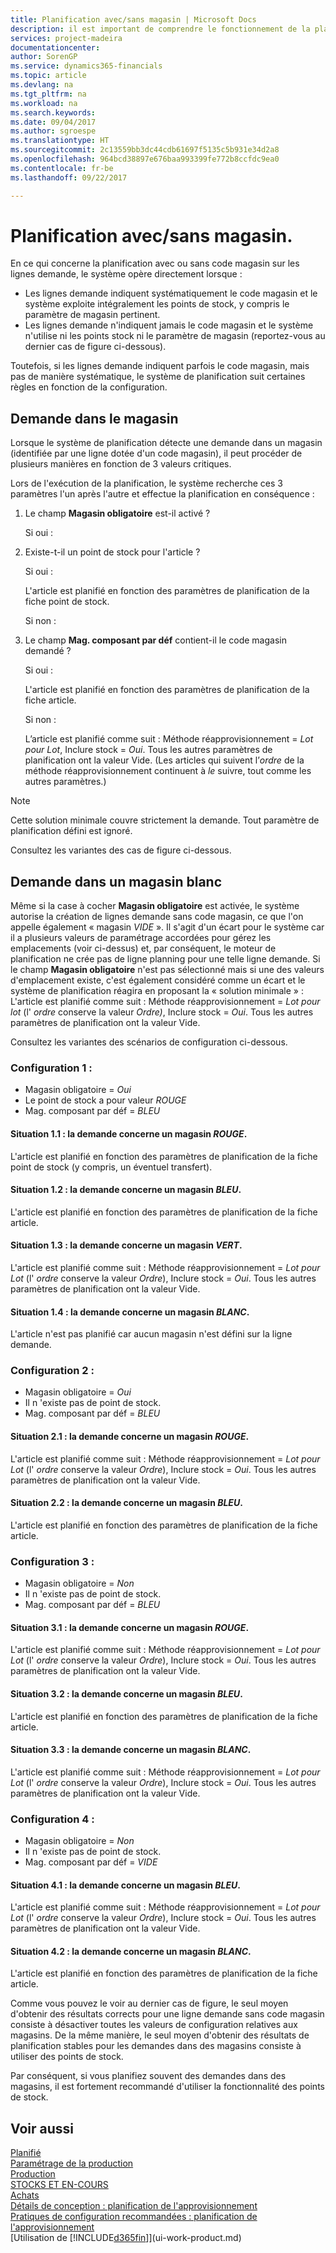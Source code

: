 ```yaml
---
title: Planification avec/sans magasin | Microsoft Docs
description: il est important de comprendre le fonctionnement de la planification avec/sans codes magasin sur les lignes demande.
services: project-madeira
documentationcenter: 
author: SorenGP
ms.service: dynamics365-financials
ms.topic: article
ms.devlang: na
ms.tgt_pltfrm: na
ms.workload: na
ms.search.keywords: 
ms.date: 09/04/2017
ms.author: sgroespe
ms.translationtype: HT
ms.sourcegitcommit: 2c13559bb3dc44cdb61697f5135c5b931e34d2a8
ms.openlocfilehash: 964bcd38897e676baa993399fe772b8ccfdc9ea0
ms.contentlocale: fr-be
ms.lasthandoff: 09/22/2017

---
```

# <a name="planning-with-or-without-locations"></a>Planification avec/sans magasin.
En ce qui concerne la planification avec ou sans code magasin sur les lignes demande, le système opère directement lorsque :  

-   Les lignes demande indiquent systématiquement le code magasin et le système exploite intégralement les points de stock, y compris le paramètre de magasin pertinent.  
-   Les lignes demande n'indiquent jamais le code magasin et le système n'utilise ni les points stock ni le paramètre de magasin (reportez-vous au dernier cas de figure ci-dessous).  

Toutefois, si les lignes demande indiquent parfois le code magasin, mais pas de manière systématique, le système de planification suit certaines règles en fonction de la configuration.  

## <a name="demand-at-location"></a>Demande dans le magasin  
Lorsque le système de planification détecte une demande dans un magasin (identifiée par une ligne dotée d'un code magasin), il peut procéder de plusieurs manières en fonction de 3 valeurs critiques.  

Lors de l'exécution de la planification, le système recherche ces 3 paramètres l'un après l'autre et effectue la planification en conséquence :  

1.  Le champ **Magasin obligatoire** est-il activé ?  

    Si oui :  

2.  Existe-t-il un point de stock pour l'article ?  

    Si oui :  

    L'article est planifié en fonction des paramètres de planification de la fiche point de stock.  

    Si non :  

3.  Le champ **Mag. composant par déf** contient-il le code magasin demandé ?  

    Si oui :  

    L'article est planifié en fonction des paramètres de planification de la fiche article.  

    Si non :  

    L’article est planifié comme suit : Méthode réapprovisionnement = *Lot pour Lot*, Inclure stock = *Oui*. Tous les autres paramètres de planification ont la valeur Vide. (Les articles qui suivent l’*ordre* de la méthode réapprovisionnement continuent à  *le* suivre, tout comme les autres paramètres.)  

> [!NOTE]  
>  Cette solution minimale couvre strictement la demande. Tout paramètre de planification défini est ignoré.  

Consultez les variantes des cas de figure ci-dessous.  

## <a name="demand-at-blank-location"></a>Demande dans un magasin blanc  
Même si la case à cocher **Magasin obligatoire** est activée, le système autorise la création de lignes demande sans code magasin, ce que l'on appelle également « magasin *VIDE* ». Il s'agit d'un écart pour le système car il a plusieurs valeurs de paramétrage accordées pour gérez les emplacements (voir ci-dessus) et, par conséquent, le moteur de planification ne crée pas de ligne planning pour une telle ligne demande. Si le champ **Magasin obligatoire** n'est pas sélectionné mais si une des valeurs d'emplacement existe, c'est également considéré comme un écart et le système de planification réagira en proposant la « solution minimale » :   
L'article est planifié comme suit : Méthode réapprovisionnement =  *Lot pour lot* (l' *ordre* conserve la valeur *Ordre)*, Inclure stock =  *Oui*. Tous les autres paramètres de planification ont la valeur Vide.  

Consultez les variantes des scénarios de configuration ci-dessous.  

### <a name="setup-1"></a>Configuration 1 :  

-   Magasin obligatoire = *Oui*  
-   Le point de stock a pour valeur  *ROUGE*  
-   Mag. composant par déf =  *BLEU*  

#### <a name="case-11-demand-is-at--red-location"></a>Situation 1.1 : la demande concerne un magasin  *ROUGE*.  

L'article est planifié en fonction des paramètres de planification de la fiche point de stock (y compris, un éventuel transfert).  

#### <a name="case-12-demand-is-at--blue-location"></a>Situation 1.2 : la demande concerne un magasin  *BLEU*.  

L'article est planifié en fonction des paramètres de planification de la fiche article.  

#### <a name="case-13-demand-is-at--green-location"></a>Situation 1.3 : la demande concerne un magasin  *VERT*.  

L'article est planifié comme suit : Méthode réapprovisionnement =  *Lot pour Lot* (l' *ordre* conserve la valeur  *Ordre*), Inclure stock =  *Oui*. Tous les autres paramètres de planification ont la valeur Vide.  

#### <a name="case-14-demand-is-at--blank-location"></a>Situation 1.4 : la demande concerne un magasin  *BLANC*.  

L'article n'est pas planifié car aucun magasin n'est défini sur la ligne demande.  

### <a name="setup-2"></a>Configuration 2 :  

-   Magasin obligatoire = *Oui*  
-   Il n 'existe pas de point de stock.  
-   Mag. composant par déf =  *BLEU*  

#### <a name="case-21-demand-is-at--red-location"></a>Situation 2.1 : la demande concerne un magasin  *ROUGE*.  

L'article est planifié comme suit : Méthode réapprovisionnement =  *Lot pour Lot* (l' *ordre* conserve la valeur  *Ordre*), Inclure stock =  *Oui*. Tous les autres paramètres de planification ont la valeur Vide.  

#### <a name="case-22-demand-is-at--blue-location"></a>Situation 2.2 : la demande concerne un magasin  *BLEU*.  

L'article est planifié en fonction des paramètres de planification de la fiche article.  

### <a name="setup-3"></a>Configuration 3 :  

-   Magasin obligatoire = *Non*  
-   Il n 'existe pas de point de stock.  
-   Mag. composant par déf =  *BLEU*  

#### <a name="case-31-demand-is-at--red-location"></a>Situation 3.1 : la demande concerne un magasin  *ROUGE*.  

L'article est planifié comme suit : Méthode réapprovisionnement =  *Lot pour Lot* (l' *ordre* conserve la valeur  *Ordre*), Inclure stock =  *Oui*. Tous les autres paramètres de planification ont la valeur Vide.  

#### <a name="case-32-demand-is-at--blue-location"></a>Situation 3.2 : la demande concerne un magasin  *BLEU*.  

L'article est planifié en fonction des paramètres de planification de la fiche article.  

#### <a name="case-33-demand-is-at--blank-location"></a>Situation 3.3 : la demande concerne un magasin  *BLANC*.  

L'article est planifié comme suit : Méthode réapprovisionnement =  *Lot pour Lot* (l' *ordre* conserve la valeur  *Ordre*), Inclure stock =  *Oui*. Tous les autres paramètres de planification ont la valeur Vide.  

### <a name="setup-4"></a>Configuration 4 :  

-   Magasin obligatoire = *Non*  
-   Il n 'existe pas de point de stock.  
-   Mag. composant par déf =  *VIDE*  

#### <a name="case-41-demand-is-at--blue-location"></a>Situation 4.1 : la demande concerne un magasin  *BLEU*.  

L'article est planifié comme suit : Méthode réapprovisionnement =  *Lot pour Lot* (l' *ordre* conserve la valeur  *Ordre*), Inclure stock =  *Oui*. Tous les autres paramètres de planification ont la valeur Vide.  

#### <a name="case-42-demand-is-at--blank-location"></a>Situation 4.2 : la demande concerne un magasin  *BLANC*.  

L'article est planifié en fonction des paramètres de planification de la fiche article.  

Comme vous pouvez le voir au dernier cas de figure, le seul moyen d'obtenir des résultats corrects pour une ligne demande sans code magasin consiste à désactiver toutes les valeurs de configuration relatives aux magasins. De la même manière, le seul moyen d'obtenir des résultats de planification stables pour les demandes dans des magasins consiste à utiliser des points de stock.  

Par conséquent, si vous planifiez souvent des demandes dans des magasins, il est fortement recommandé d'utiliser la fonctionnalité des points de stock.  

## <a name="see-also"></a>Voir aussi
[Planifié](production-planning.md)    
[Paramétrage de la production](production-configure-production-processes.md)  
[Production](production-manage-manufacturing.md)    
[STOCKS ET EN-COURS](inventory-manage-inventory.md)  
[Achats](purchasing-manage-purchasing.md)  
[Détails de conception : planification de l'approvisionnement](design-details-supply-planning.md)   
[Pratiques de configuration recommandées : planification de l'approvisionnement](setup-best-practices-supply-planning.md)  
[Utilisation de [!INCLUDE[d365fin](includes/d365fin_md.md)]](ui-work-product.md)  

